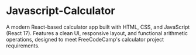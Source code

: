 # Javascript-Calculator
A modern React-based calculator app built with HTML, CSS, and JavaScript (React 17). Features a clean UI, responsive layout, and functional arithmetic operations, designed to meet FreeCodeCamp's calculator project requirements.
